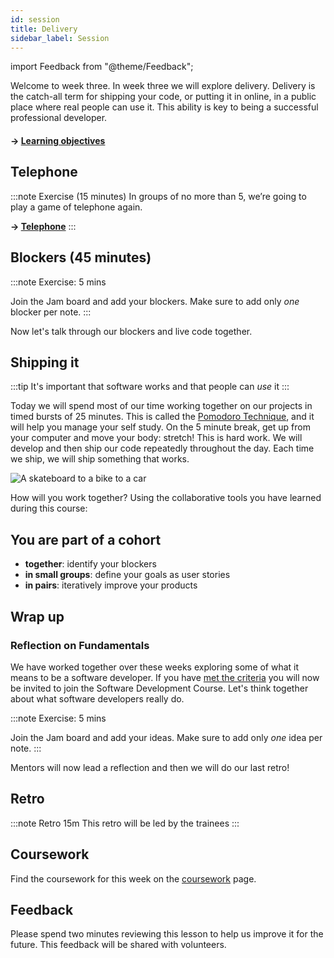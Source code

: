 ```yaml
---
id: session
title: Delivery
sidebar_label: Session
---
```


import Feedback from "@theme/Feedback";

Welcome to week three. In week three we will explore delivery. Delivery is the catch-all term for shipping your code, or putting it in online, in a public place where real people can use it. This ability is key to being a successful professional developer.

#### &rarr; [Learning objectives](./learning-objectives.md)

## Telephone

:::note Exercise (15 minutes)
In groups of no more than 5, we’re going to play a game of telephone again.

**&rarr; [Telephone](https://garticphone.com/)**
:::

## Blockers (45 minutes)

:::note Exercise: 5 mins

Join the Jam board and add your blockers. Make sure to add only _one_ blocker per note.
:::

Now let's talk through our blockers and live code together.

## Shipping it

:::tip
It's important that software works and that people can _use_ it
:::

Today we will spend most of our time working together on our projects in timed bursts of 25 minutes. This is called the [Pomodoro Technique](https://en.wikipedia.org/wiki/Pomodoro_Technique), and it will help you manage your self study. On the 5 minute break, get up from your computer and move your body: stretch! This is hard work. We will develop and then ship our code repeatedly throughout the day. Each time we ship, we will ship something that works.

![A skateboard to a bike to a car](https://images.ctfassets.net/gw5wr8vzz44g/29ExmDybOIAqEuGMMAcs0w/a1d28f10aa9bbc18279eb7466f47acd4/ustwo_Thinks_crop.gif?w=1400 "Every iteration is an improvement on a working MVP")

How will you work together? Using the collaborative tools you have learned during this course:

## You are part of a cohort

- **together**: identify your blockers
- **in small groups**: define your goals as user stories
- **in pairs**: iteratively improve your products

## Wrap up

### Reflection on Fundamentals

We have worked together over these weeks exploring some of what it means to be a software developer. If you have [met the criteria](../graduation/criteria.md) you will now be invited to join the Software Development Course. Let's think together about what software developers really do.

:::note Exercise: 5 mins

Join the Jam board and add your ideas. Make sure to add only _one_ idea per note.
:::

Mentors will now lead a reflection and then we will do our last retro!

## Retro

:::note Retro 15m
This retro will be led by the trainees
:::

## Coursework

Find the coursework for this week on the [coursework](./coursework) page.

## Feedback

Please spend two minutes reviewing this lesson to help us improve it for the future. This feedback will be shared with volunteers.

<Feedback module="Fundamentals" week="Week 1" />

